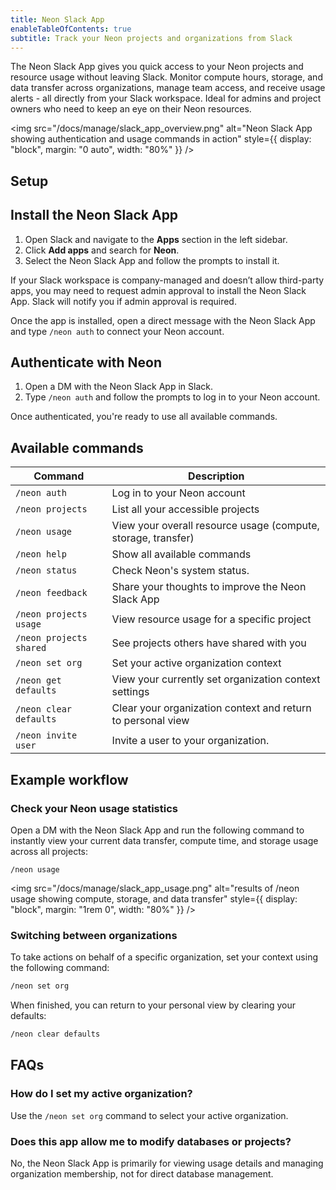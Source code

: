 ```yaml
---
title: Neon Slack App
enableTableOfContents: true
subtitle: Track your Neon projects and organizations from Slack
---
```


The Neon Slack App gives you quick access to your Neon projects and resource usage without leaving Slack. Monitor compute hours, storage, and data transfer across organizations, manage team access, and receive usage alerts - all directly from your Slack workspace. Ideal for admins and project owners who need to keep an eye on their Neon resources.

<img 
  src="/docs/manage/slack_app_overview.png" 
  alt="Neon Slack App showing authentication and usage commands in action"
  style={{ display: "block", margin: "0 auto", width: "80%" }}
/>

## Setup

<Steps>

## Install the Neon Slack App

1. Open Slack and navigate to the **Apps** section in the left sidebar.
2. Click **Add apps** and search for **Neon**.
3. Select the Neon Slack App and follow the prompts to install it.

<Admonition type="tip">
If your Slack workspace is company-managed and doesn’t allow third-party apps, you may need to request admin approval to install the Neon Slack App. Slack will notify you if admin approval is required.
</Admonition>

Once the app is installed, open a direct message with the Neon Slack App and type `/neon auth` to connect your Neon account.

## Authenticate with Neon

1. Open a DM with the Neon Slack App in Slack.
2. Type `/neon auth` and follow the prompts to log in to your Neon account.

Once authenticated, you're ready to use all available commands.

</Steps>

## Available commands

| **Command**                 | **Description**                                                |
|-----------------------------|---------------------------------------------------------------|
| `/neon auth`                | Log in to your Neon account                                   |
| `/neon projects`            | List all your accessible projects                             |
| `/neon usage`               | View your overall resource usage (compute, storage, transfer)  |
| `/neon help`                | Show all available commands                                   |
| `/neon status`              | Check Neon's system status.                                   |
| `/neon feedback`            | Share your thoughts to improve the Neon Slack App             |
| `/neon projects usage`      | View resource usage for a specific project                    |
| `/neon projects shared`     | See projects others have shared with you                      |
| `/neon set org`             | Set your active organization context                          |
| `/neon get defaults`        | View your currently set organization context settings         |
| `/neon clear defaults`      | Clear your organization context and return to personal view   |
| `/neon invite user`         | Invite a user to your organization.                           |

## Example workflow

### Check your Neon usage statistics

Open a DM with the Neon Slack App and run the following command to instantly view your current data transfer, compute time, and storage usage across all projects:

```
/neon usage
```

<img src="/docs/manage/slack_app_usage.png" alt="results of /neon usage showing compute, storage, and data transfer" style={{ display: "block", margin: "1rem 0", width: "80%" }} />

### Switching between organizations

To take actions on behalf of a specific organization, set your context using the following command:

```bash
/neon set org
```

When finished, you can return to your personal view by clearing your defaults:

```bash
/neon clear defaults
```

## FAQs

### How do I set my active organization?

Use the `/neon set org` command to select your active organization.

### Does this app allow me to modify databases or projects?

No, the Neon Slack App is primarily for viewing usage details and managing organization membership, not for direct database management.
